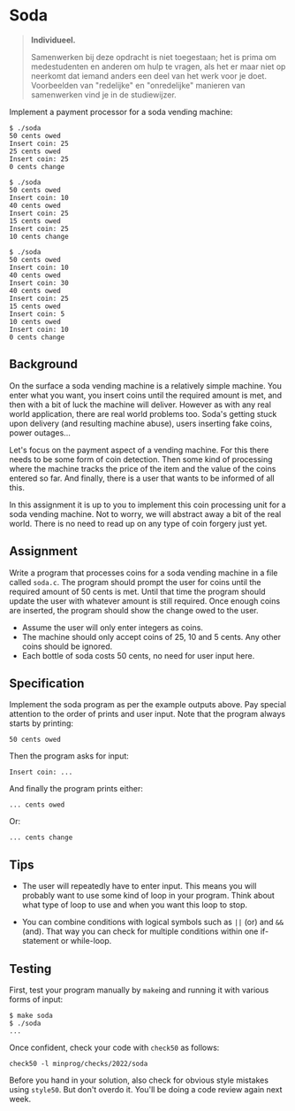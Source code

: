 # Soda

> **Individueel.**
>
> Samenwerken bij deze opdracht is niet toegestaan; het is prima om medestudenten en anderen om hulp te vragen, als het er maar niet op neerkomt dat iemand anders een deel van het werk voor je doet. Voorbeelden van "redelijke" en "onredelijke" manieren van samenwerken vind je in de studiewijzer.

Implement a payment processor for a soda vending machine:

    $ ./soda
    50 cents owed
    Insert coin: 25
    25 cents owed
    Insert coin: 25
    0 cents change

    $ ./soda
    50 cents owed
    Insert coin: 10
    40 cents owed
    Insert coin: 25
    15 cents owed
    Insert coin: 25
    10 cents change

    $ ./soda
    50 cents owed
    Insert coin: 10
    40 cents owed
    Insert coin: 30
    40 cents owed
    Insert coin: 25
    15 cents owed
    Insert coin: 5
    10 cents owed
    Insert coin: 10
    0 cents change

## Background

On the surface a soda vending machine is a relatively simple machine. You enter what you want, you insert coins until the required amount is met, and then with a bit of luck the machine will deliver. However as with any real world application, there are real world problems too. Soda's getting stuck upon delivery (and resulting machine abuse), users inserting fake coins, power outages...

Let's focus on the payment aspect of a vending machine. For this there needs to be some form of coin detection. Then some kind of processing where the machine tracks the price of the item and the value of the coins entered so far. And finally, there is a user that wants to be informed of all this.

In this assignment it is up to you to implement this coin processing unit for a soda vending machine. Not to worry, we will abstract away a bit of the real world. There is no need to read up on any type of coin forgery just yet.

## Assignment

Write a program that processes coins for a soda vending machine in a file called `soda.c`. The program should prompt the user for coins until the required amount of 50 cents is met. Until that time the program should update the user with whatever amount is still required. Once enough coins are inserted, the program should show the change owed to the user.

- Assume the user will only enter integers as coins.
- The machine should only accept coins of 25, 10 and 5 cents. Any other coins should be ignored.
- Each bottle of soda costs 50 cents, no need for user input here.

## Specification

Implement the soda program as per the example outputs above. Pay special attention to the order of prints and user input. Note that the program always starts by printing:

    50 cents owed

Then the program asks for input:

    Insert coin: ...

And finally the program prints either:

    ... cents owed

Or:

    ... cents change

## Tips

- The user will repeatedly have to enter input. This means you will probably want to use some kind of loop in your program. Think about what type of loop to use and when you want this loop to stop.

- You can combine conditions with logical symbols such as `||` (or) and `&&` (and). That way you can check for multiple conditions within one if-statement or while-loop.

## Testing

First, test your program manually by `make`ing and running it with various forms of input:

    $ make soda
    $ ./soda
    ...

Once confident, check your code with `check50` as follows:

    check50 -l minprog/checks/2022/soda

Before you hand in your solution, also check for obvious style mistakes using `style50`. But don't overdo it. You'll be doing a code review again next week.

